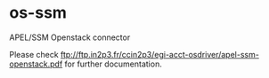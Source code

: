 os-ssm
======

APEL/SSM Openstack connector

Please check ftp://ftp.in2p3.fr/ccin2p3/egi-acct-osdriver/apel-ssm-openstack.pdf for further documentation.
